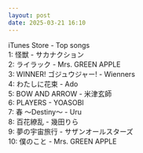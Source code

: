 ```yaml
---
layout: post
date: 2025-03-21 16:10
---
```


iTunes Store - Top songs<br />
1: 怪獣 - サカナクション<br />
2: ライラック - Mrs. GREEN APPLE<br />
3: WINNER! ゴジュウジャー! - Wienners<br />
4: わたしに花束 - Ado<br />
5: BOW AND ARROW - 米津玄師<br />
6: PLAYERS - YOASOBI<br />
7: 春 ～Destiny～ - Uru<br />
8: 百花繚乱 - 幾田りら<br />
9: 夢の宇宙旅行 - サザンオールスターズ<br />
10: 僕のこと - Mrs. GREEN APPLE<br />
